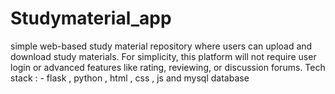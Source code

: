 # Studymaterial_app
simple web-based study material repository where users can upload and download study materials. For simplicity, this platform will not require user login or advanced features like rating, reviewing, or discussion forums. Tech stack : - flask , python , html , css , js and mysql database 
